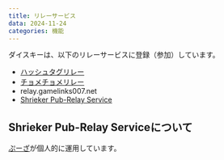 ```yaml
---
title: リレーサービス
data: 2024-11-24
categories: 機能
---
```


ダイスキーは、以下のリレーサービスに登録（参加）しています。

- [ハッシュタグリレー](https://hashtag-relay.dtp-mstdn.jp/)
- [チョメチョメリレー](https://r.chomechome.jp)
- relay.gamelinks007.net
- [Shrieker Pub-Relay Service](https://relay.shrieker.net/nodeinfo/2.0)

## Shrieker Pub-Relay Serviceについて

[ぷーざ](https://misskey.delmulin.com/@pooza)が個人的に運用しています。
